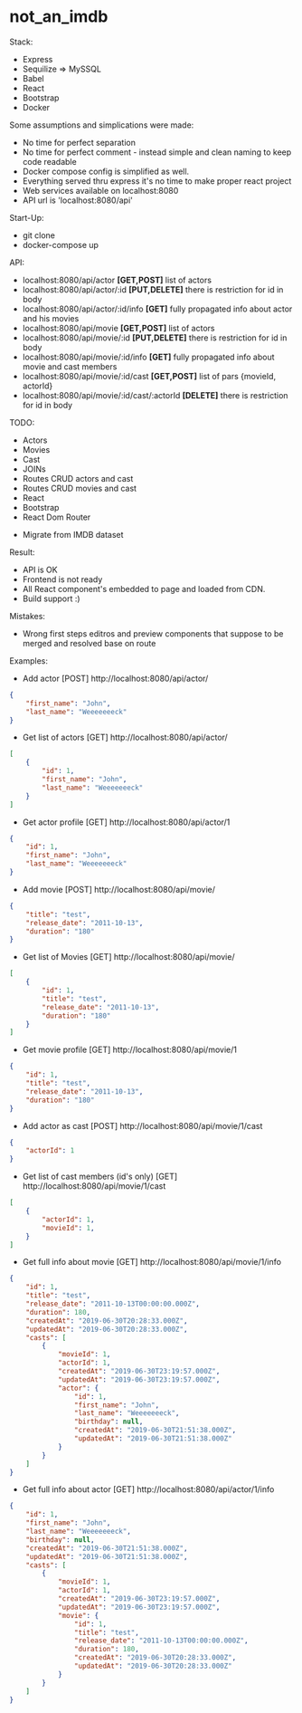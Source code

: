 # not_an_imdb

Stack:
* Express
* Sequilize => MySSQL
* Babel
* React
* Bootstrap
* Docker

Some assumptions and simplications were made:
* No time for perfect separation
* No time for perfect comment - instead simple and clean naming to keep code readable
* Docker compose config is simplified as well.
* Everything served thru express it's no time to make proper react project
* Web services available on localhost:8080
* API url is 'localhost:8080/api'

Start-Up:
* git clone
* docker-compose up

API:
* localhost:8080/api/actor **[GET,POST]** list of actors
* localhost:8080/api/actor/:id **[PUT,DELETE]** there is restriction for id in body
* localhost:8080/api/actor/:id/info **[GET]** fully propagated info about actor and his movies
* localhost:8080/api/movie **[GET,POST]** list of actors
* localhost:8080/api/movie/:id **[PUT,DELETE]** there is restriction for id in body
* localhost:8080/api/movie/:id/info **[GET]** fully propagated info about movie and cast members
* localhost:8080/api/movie/:id/cast **[GET,POST]** list of pars {movieId, actorId}
* localhost:8080/api/movie/:id/cast/:actorId **[DELETE]** there is restriction for id in body

TODO:
- Actors
- Movies
- Cast
- JOINs
- Routes CRUD actors and cast
- Routes CRUD movies and cast
- React
- Bootstrap
- React Dom Router
* Migrate from IMDB dataset

Result:
* API is OK
* Frontend is not ready
* All React component's embedded to page and loaded from CDN.
* Build support :) 

Mistakes:
* Wrong first steps editros and preview components that suppose to be merged and resolved base on route

Examples:
* Add actor
[POST] http://localhost:8080/api/actor/
```json
{
	"first_name": "John",
	"last_name": "Weeeeeeeck"
}
```

* Get list of actors
[GET] http://localhost:8080/api/actor/
```json
[
    {
        "id": 1,
        "first_name": "John",
        "last_name": "Weeeeeeeck"
    }
]
```

* Get actor profile
[GET] http://localhost:8080/api/actor/1
```json
{
    "id": 1,
    "first_name": "John",
    "last_name": "Weeeeeeeck"
}
```

* Add movie
[POST] http://localhost:8080/api/movie/
```json
{
	"title": "test",
	"release_date": "2011-10-13",
	"duration": "180"
}
```

* Get list of Movies
[GET] http://localhost:8080/api/movie/
```json
[
    {
        "id": 1,
        "title": "test",
        "release_date": "2011-10-13",
        "duration": "180"
    }
]
```

* Get movie profile
[GET] http://localhost:8080/api/movie/1
```json
{
    "id": 1,
    "title": "test",
    "release_date": "2011-10-13",
    "duration": "180"
}
```

* Add actor as cast
[POST] http://localhost:8080/api/movie/1/cast
```json
{
	"actorId": 1
}
```

* Get list of cast members (id's only)
[GET] http://localhost:8080/api/movie/1/cast
```json
[
    {
        "actorId": 1,
        "movieId": 1,
    }
]
```

* Get full info about movie
[GET] http://localhost:8080/api/movie/1/info
```json
{
    "id": 1,
    "title": "test",
    "release_date": "2011-10-13T00:00:00.000Z",
    "duration": 180,
    "createdAt": "2019-06-30T20:28:33.000Z",
    "updatedAt": "2019-06-30T20:28:33.000Z",
    "casts": [
        {
            "movieId": 1,
            "actorId": 1,
            "createdAt": "2019-06-30T23:19:57.000Z",
            "updatedAt": "2019-06-30T23:19:57.000Z",
            "actor": {
                "id": 1,
                "first_name": "John",
                "last_name": "Weeeeeeeck",
                "birthday": null,
                "createdAt": "2019-06-30T21:51:38.000Z",
                "updatedAt": "2019-06-30T21:51:38.000Z"
            }
        }
    ]
}
```

* Get full info about actor
[GET] http://localhost:8080/api/actor/1/info
```json
{
    "id": 1,
    "first_name": "John",
    "last_name": "Weeeeeeeck",
    "birthday": null,
    "createdAt": "2019-06-30T21:51:38.000Z",
    "updatedAt": "2019-06-30T21:51:38.000Z",
    "casts": [
        {
            "movieId": 1,
            "actorId": 1,
            "createdAt": "2019-06-30T23:19:57.000Z",
            "updatedAt": "2019-06-30T23:19:57.000Z",
            "movie": {
                "id": 1,
                "title": "test",
                "release_date": "2011-10-13T00:00:00.000Z",
                "duration": 180,
                "createdAt": "2019-06-30T20:28:33.000Z",
                "updatedAt": "2019-06-30T20:28:33.000Z"
            }
        }
    ]
}
```